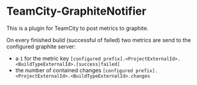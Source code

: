 TeamCity-GraphiteNotifier
=========================

This is a plugin for TeamCity to post metrics to graphite.

On every finished build (successful of failed) two metrics are send to the configured graphite server:

* a `1` for the metric key `[configured prefix].<ProjectExternalId>.<BuildTypeExternalId>.[success|failed]`
* the number of contained changes `[configured prefix].<ProjectExternalId>.<BuildTypeExternalId>.changes`